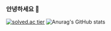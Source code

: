 ### 안녕하세요 👋

[![solved.ac tier](http://mazassumnida.wtf/api/generate_badge?boj=k1mjunooo)](https://solved.ac/k1mjunooo)
![Anurag's GitHub stats](https://github-readme-stats.vercel.app/api?username=KimsHouse&&show_icons=true&theme=dark)
<!--
**KimsHouse/KimsHouse** is a ✨ _special_ ✨ repository because its `README.md` (this file) appears on your GitHub profile.

Here are some ideas to get you started:

- 🔭 I’m currently working on ...
- 🌱 I’m currently learning ...
- 👯 I’m looking to collaborate on ...
- 🤔 I’m looking for help with ...
- 💬 Ask me about ...
- 📫 How to reach me: ...
- 😄 Pronouns: ...
- ⚡ Fun fact: ...
-->
